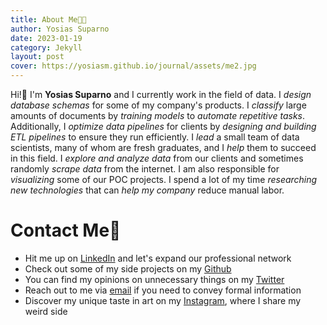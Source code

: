 ```yaml
---
title: About Me👨‍💻
author: Yosias Suparno
date: 2023-01-19
category: Jekyll
layout: post
cover: https://yosiasm.github.io/journal/assets/me2.jpg
---
```


Hi!👋 I'm **Yosias Suparno** and I currently work in the field of data. I *design database schemas* for some of my company's products. I *classify* large amounts of documents by *training models* to *automate repetitive tasks*. Additionally, I *optimize data pipelines* for clients by *designing and building ETL pipelines* to ensure they run efficiently. I *lead* a small team of data scientists, many of whom are fresh graduates, and I *help* them to succeed in this field. I *explore and analyze data* from our clients and sometimes randomly *scrape data* from the internet. I am also responsible for *visualizing* some of our POC projects. I spend a lot of my time *researching new technologies* that can *help my company* reduce manual labor.

# Contact Me🤙
- Hit me up on [LinkedIn](https://www.linkedin.com/in/yosias-suparno-b4a162197/) and let's expand our professional network
- Check out some of my side projects on my [Github](https://github.com/yosiasm)
- You can find my opinions on unnecessary things on my [Twitter](https://twitter.com/yosiasem)
- Reach out to me via [email](mailto:yosiassuparno@gmail.com) if you need to convey formal information
- Discover my unique taste in art on my [Instagram](https://www.instagram.com/yosiasem/), where I share my weird side